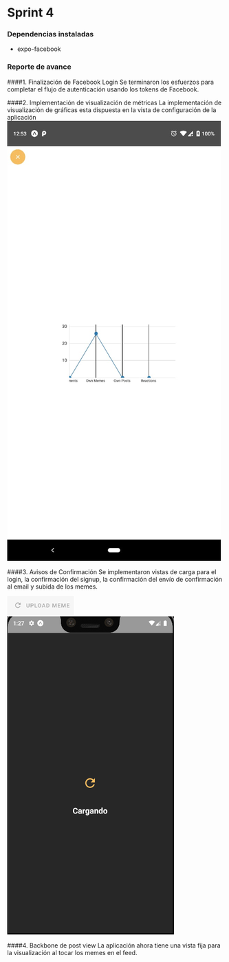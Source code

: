 # Sprint 4

### Dependencias instaladas

- expo-facebook

### Reporte de avance

####1. Finalización de Facebook Login
Se terminaron los esfuerzos para completar el flujo de autenticación usando los tokens de Facebook.

####2. Implementación de visualización de métricas
La implementación de visualización de gráficas esta dispuesta en la vista de configuración de la aplicación
![Subida](../8.jpeg)

####3. Avisos de Confirmación
Se implementaron vistas de carga para el login, la confirmación del signup, la confirmación del envío de confirmación al email y subida de los memes.

![loading](../3.PNG)
![loading_after_login](../4.PNG)


####4. Backbone de post view
La aplicación ahora tiene una vista fija para la visualización al tocar los memes en el feed.
